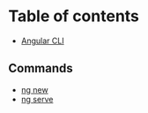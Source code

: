 # Table of contents

* [Angular CLI](README.md)

## Commands

* [ng new](commands-1/ng-new.md)
* [ng serve](commands-1/ng-serve.md)

